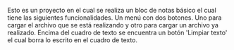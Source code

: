Esto es un proyecto en el cual se realiza un bloc de notas básico el cual tiene las siguientes funcionalidades.
Un menú con dos botones. Uno para cargar el archivo que se está realizando y otro para cargar un archivo ya realizado.
Encima del cuadro de texto se encuentra un botón 'Limpiar texto' el cual borra lo escrito en el cuadro de texto.
